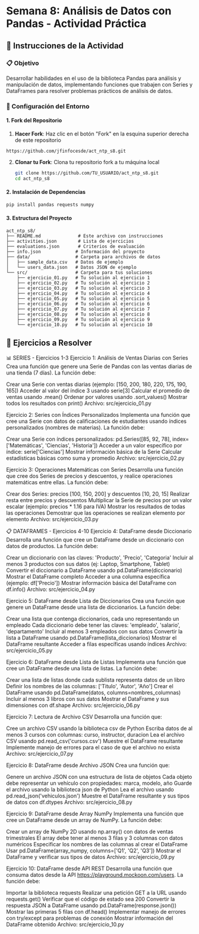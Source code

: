 # Semana 8: Análisis de Datos con Pandas - Actividad Práctica

## 🎯 Instrucciones de la Actividad

### 📋 Objetivo
Desarrollar habilidades en el uso de la biblioteca Pandas para análisis y manipulación de datos, implementando funciones que trabajen con Series y DataFrames para resolver problemas prácticos de análisis de datos.

### 🔧 Configuración del Entorno

#### 1. Fork del Repositorio
1. **Hacer Fork**: Haz clic en el botón "Fork" en la esquina superior derecha de este repositorio

```
https://github.com/jfinfocesde/act_ntp_s8.git
```  
2. **Clonar tu Fork**: Clona tu repositorio fork a tu máquina local
   ```bash
   git clone https://github.com/TU_USUARIO/act_ntp_s8.git
   cd act_ntp_s8
   ```

#### 2. Instalación de Dependencias
```bash
pip install pandas requests numpy
```

#### 3. Estructura del Proyecto
```
act_ntp_s8/
├── README.md              # Este archivo con instrucciones
├── activities.json        # Lista de ejercicios
├── evaluations.json       # Criterios de evaluación
├── info.json             # Información del proyecto
├── data/                 # Carpeta para archivos de datos
│   ├── sample_data.csv   # Datos de ejemplo
│   └── users_data.json   # Datos JSON de ejemplo
└── src/                  # Carpeta para tus soluciones
    ├── ejercicio_01.py   # Tu solución al ejercicio 1
    ├── ejercicio_02.py   # Tu solución al ejercicio 2
    ├── ejercicio_03.py   # Tu solución al ejercicio 3
    ├── ejercicio_04.py   # Tu solución al ejercicio 4
    ├── ejercicio_05.py   # Tu solución al ejercicio 5
    ├── ejercicio_06.py   # Tu solución al ejercicio 6
    ├── ejercicio_07.py   # Tu solución al ejercicio 7
    ├── ejercicio_08.py   # Tu solución al ejercicio 8
    ├── ejercicio_09.py   # Tu solución al ejercicio 9
    └── ejercicio_10.py   # Tu solución al ejercicio 10
```

## 🚀 Ejercicios a Resolver

📊 SERIES - Ejercicios 1-3
Ejercicio 1: Análisis de Ventas Diarias con Series
Crea una función que genere una Serie de Pandas con las ventas diarias de una tienda (7 días). La función debe:

Crear una Serie con ventas diarias (ejemplo: [150, 200, 180, 220, 175, 190, 165])
Acceder al valor del índice 3 usando serie[3]
Calcular el promedio de ventas usando .mean()
Ordenar por valores usando .sort_values()
Mostrar todos los resultados con print()
Archivo: src/ejercicio_01.py

Ejercicio 2: Series con Índices Personalizados
Implementa una función que cree una Serie con datos de calificaciones de estudiantes usando índices personalizados (nombres de materias). La función debe:

Crear una Serie con índices personalizados: pd.Series([85, 92, 78], index=['Matemáticas', 'Ciencias', 'Historia'])
Acceder a un valor específico por índice: serie['Ciencias']
Mostrar información básica de la Serie
Calcular estadísticas básicas como suma y promedio
Archivo: src/ejercicio_02.py

Ejercicio 3: Operaciones Matemáticas con Series
Desarrolla una función que cree dos Series de precios y descuentos, y realice operaciones matemáticas entre ellas. La función debe:

Crear dos Series: precios [100, 150, 200] y descuentos [10, 20, 15]
Realizar resta entre precios y descuentos
Multiplicar la Serie de precios por un valor escalar (ejemplo: precios * 1.16 para IVA)
Mostrar los resultados de todas las operaciones
Demostrar que las operaciones se realizan elemento por elemento
Archivo: src/ejercicio_03.py

📋 DATAFRAMES - Ejercicios 4-10
Ejercicio 4: DataFrame desde Diccionario
Desarrolla una función que cree un DataFrame desde un diccionario con datos de productos. La función debe:

Crear un diccionario con las claves: 'Producto', 'Precio', 'Categoria'
Incluir al menos 3 productos con sus datos (ej: Laptop, Smartphone, Tablet)
Convertir el diccionario a DataFrame usando pd.DataFrame(diccionario)
Mostrar el DataFrame completo
Acceder a una columna específica (ejemplo: df['Precio'])
Mostrar información básica del DataFrame con df.info()
Archivo: src/ejercicio_04.py

Ejercicio 5: DataFrame desde Lista de Diccionarios
Crea una función que genere un DataFrame desde una lista de diccionarios. La función debe:

Crear una lista que contenga diccionarios, cada uno representando un empleado
Cada diccionario debe tener las claves: 'empleado', 'salario', 'departamento'
Incluir al menos 3 empleados con sus datos
Convertir la lista a DataFrame usando pd.DataFrame(lista_diccionarios)
Mostrar el DataFrame resultante
Acceder a filas específicas usando índices
Archivo: src/ejercicio_05.py

Ejercicio 6: DataFrame desde Lista de Listas
Implementa una función que cree un DataFrame desde una lista de listas. La función debe:

Crear una lista de listas donde cada sublista representa datos de un libro
Definir los nombres de las columnas: ['Titulo', 'Autor', 'Año']
Crear el DataFrame usando pd.DataFrame(datos, columns=nombres_columnas)
Incluir al menos 3 libros con sus datos
Mostrar el DataFrame y sus dimensiones con df.shape
Archivo: src/ejercicio_06.py

Ejercicio 7: Lectura de Archivo CSV
Desarrolla una función que:

Cree un archivo CSV usando la biblioteca csv de Python
Escriba datos de al menos 3 cursos con columnas: curso, instructor, duracion
Lea el archivo CSV usando pd.read_csv('cursos.csv')
Muestre el DataFrame resultante
Implemente manejo de errores para el caso de que el archivo no exista
Archivo: src/ejercicio_07.py

Ejercicio 8: DataFrame desde Archivo JSON
Crea una función que:

Genere un archivo JSON con una estructura de lista de objetos
Cada objeto debe representar un vehículo con propiedades: marca, modelo, año
Guarde el archivo usando la biblioteca json de Python
Lea el archivo usando pd.read_json('vehiculos.json')
Muestre el DataFrame resultante y sus tipos de datos con df.dtypes
Archivo: src/ejercicio_08.py

Ejercicio 9: DataFrame desde Array NumPy
Implementa una función que cree un DataFrame desde un array de NumPy. La función debe:

Crear un array de NumPy 2D usando np.array() con datos de ventas trimestrales
El array debe tener al menos 3 filas y 3 columnas con datos numéricos
Especificar los nombres de las columnas al crear el DataFrame
Usar pd.DataFrame(array_numpy, columns=['Q1', 'Q2', 'Q3'])
Mostrar el DataFrame y verificar sus tipos de datos
Archivo: src/ejercicio_09.py

Ejercicio 10: DataFrame desde API REST
Desarrolla una función que consuma datos desde la API https://playground.mockoon.com/users. La función debe:

Importar la biblioteca requests
Realizar una petición GET a la URL usando requests.get()
Verificar que el código de estado sea 200
Convertir la respuesta JSON a DataFrame usando pd.DataFrame(response.json())
Mostrar las primeras 5 filas con df.head()
Implementar manejo de errores con try/except para problemas de conexión
Mostrar información del DataFrame obtenido
Archivo: src/ejercicio_10.py